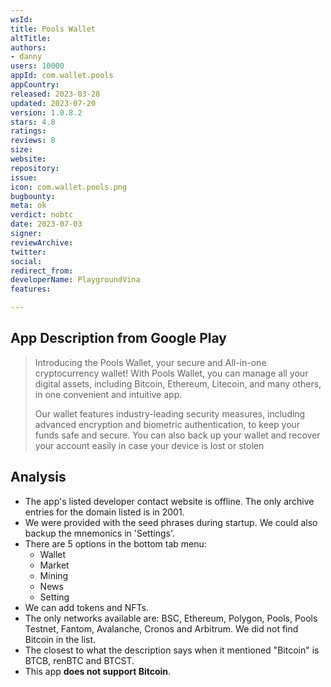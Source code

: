 ```yaml
---
wsId: 
title: Pools Wallet
altTitle: 
authors:
- danny
users: 10000
appId: com.wallet.pools
appCountry: 
released: 2023-03-28
updated: 2023-07-20
version: 1.0.8.2
stars: 4.8
ratings: 
reviews: 8
size: 
website: 
repository: 
issue: 
icon: com.wallet.pools.png
bugbounty: 
meta: ok
verdict: nobtc
date: 2023-07-03
signer: 
reviewArchive: 
twitter: 
social: 
redirect_from: 
developerName: PlaygroundVina
features: 

---
```


## App Description from Google Play

> Introducing the Pools Wallet, your secure and All-in-one cryptocurrency wallet! With Pools Wallet, you can manage all your digital assets, including Bitcoin, Ethereum, Litecoin, and many others, in one convenient and intuitive app.
>
> Our wallet features industry-leading security measures, including advanced encryption and biometric authentication, to keep your funds safe and secure. You can also back up your wallet and recover your account easily in case your device is lost or stolen

## Analysis

- The app's listed developer contact website is offline. The only archive entries for the domain listed is in 2001.
- We were provided with the seed phrases during startup. We could also backup the mnemonics in 'Settings'.
- There are 5 options in the bottom tab menu:
  - Wallet
  - Market
  - Mining
  - News
  - Setting
- We can add tokens and NFTs.
- The only networks available are: BSC, Ethereum, Polygon, Pools, Pools Testnet, Fantom, Avalanche, Cronos and Arbitrum. We did not find Bitcoin in the list.
- The closest to what the description says when it mentioned "Bitcoin" is BTCB, renBTC and BTCST.
- This app **does not support Bitcoin**.
